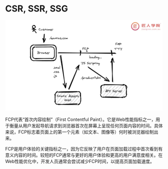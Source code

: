 # CSR, SSR, SSG

![Alt Text](./assets//image1.png)

FCP代表“首次内容绘制”（First Contentful Paint）。它是Web性能指标之一，用于衡量从用户发起导航请求到浏览器首次在屏幕上呈现任何页面内容的时间。具体来说，FCP标志着页面上的第一个元素（如文本、图像等）何时被浏览器绘制出来。

FCP是用户体验的关键指标之一，因为它反映了用户在页面加载过程中首次看到有意义内容的时间。较短的FCP通常与更好的用户体验和更高的用户满意度相关。在Web性能优化中，开发人员通常会尝试减少FCP时间，以提高页面加载速度。